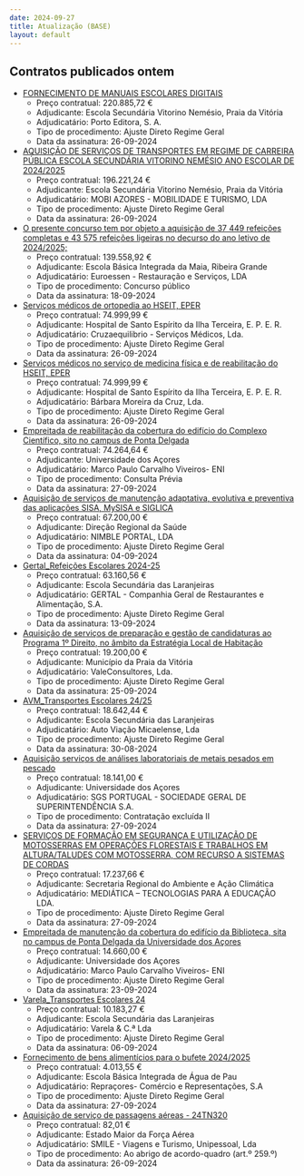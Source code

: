 ```yaml
---
date: 2024-09-27
title: Atualização (BASE)
layout: default
---
```

## Contratos publicados ontem

* [FORNECIMENTO DE MANUAIS ESCOLARES DIGITAIS](https://www.base.gov.pt/Base4/pt/detalhe/?type=contratos&id=10940547)
  * Preço contratual: 220.885,72 €
  * Adjudicante: Escola Secundária Vitorino Nemésio, Praia da Vitória
  * Adjudicatário: Porto Editora, S. A.
  * Tipo de procedimento: Ajuste Direto Regime Geral
  * Data da assinatura: 26-09-2024
* [AQUISIÇÃO DE SERVIÇOS DE TRANSPORTES EM REGIME DE CARREIRA PÚBLICA ESCOLA SECUNDÁRIA VITORINO NEMÉSIO ANO ESCOLAR DE 2024/2025](https://www.base.gov.pt/Base4/pt/detalhe/?type=contratos&id=10940710)
  * Preço contratual: 196.221,24 €
  * Adjudicante: Escola Secundária Vitorino Nemésio, Praia da Vitória
  * Adjudicatário: MOBI AZORES - MOBILIDADE E TURISMO, LDA
  * Tipo de procedimento: Ajuste Direto Regime Geral
  * Data da assinatura: 26-09-2024
* [O presente concurso tem por objeto a aquisição de 37 449 refeições completas e 43 575 refeições ligeiras no decurso do ano letivo de 2024/2025;](https://www.base.gov.pt/Base4/pt/detalhe/?type=contratos&id=10941808)
  * Preço contratual: 139.558,92 €
  * Adjudicante: Escola Básica Integrada da Maia, Ribeira Grande
  * Adjudicatário: Euroessen - Restauração e Serviços, LDA
  * Tipo de procedimento: Concurso público
  * Data da assinatura: 18-09-2024
* [Serviços médicos de ortopedia ao HSEIT, EPER](https://www.base.gov.pt/Base4/pt/detalhe/?type=contratos&id=10940546)
  * Preço contratual: 74.999,99 €
  * Adjudicante: Hospital de Santo Espírito da Ilha Terceira, E. P. E. R.
  * Adjudicatário: Cruzaequilibrio - Serviços Médicos, Lda.
  * Tipo de procedimento: Ajuste Direto Regime Geral
  * Data da assinatura: 26-09-2024
* [Serviços médicos no serviço de medicina física e de reabilitação do HSEIT, EPER](https://www.base.gov.pt/Base4/pt/detalhe/?type=contratos&id=10940250)
  * Preço contratual: 74.999,99 €
  * Adjudicante: Hospital de Santo Espírito da Ilha Terceira, E. P. E. R.
  * Adjudicatário: Bárbara Moreira da Cruz, Lda.
  * Tipo de procedimento: Ajuste Direto Regime Geral
  * Data da assinatura: 26-09-2024
* [Empreitada de reabilitação da cobertura do edifício do Complexo Científico, sito no campus de Ponta Delgada](https://www.base.gov.pt/Base4/pt/detalhe/?type=contratos&id=10941718)
  * Preço contratual: 74.264,64 €
  * Adjudicante: Universidade dos Açores
  * Adjudicatário: Marco Paulo Carvalho Viveiros- ENI
  * Tipo de procedimento: Consulta Prévia
  * Data da assinatura: 27-09-2024
* [Aquisição de serviços de manutenção adaptativa, evolutiva e preventiva das aplicações SISA, MySISA e SIGLICA](https://www.base.gov.pt/Base4/pt/detalhe/?type=contratos&id=10940389)
  * Preço contratual: 67.200,00 €
  * Adjudicante: Direção Regional da Saúde
  * Adjudicatário: NIMBLE PORTAL, LDA
  * Tipo de procedimento: Ajuste Direto Regime Geral
  * Data da assinatura: 04-09-2024
* [Gertal_Refeições Escolares 2024-25](https://www.base.gov.pt/Base4/pt/detalhe/?type=contratos&id=10940915)
  * Preço contratual: 63.160,56 €
  * Adjudicante: Escola Secundária das Laranjeiras
  * Adjudicatário: GERTAL - Companhia Geral de Restaurantes e Alimentação, S.A.
  * Tipo de procedimento: Ajuste Direto Regime Geral
  * Data da assinatura: 13-09-2024
* [Aquisição de serviços de preparação e gestão de candidaturas ao Programa 1º Direito, no âmbito da Estratégia Local de Habitação](https://www.base.gov.pt/Base4/pt/detalhe/?type=contratos&id=10940363)
  * Preço contratual: 19.200,00 €
  * Adjudicante: Município da Praia da Vitória
  * Adjudicatário: ValeConsultores, Lda.
  * Tipo de procedimento: Ajuste Direto Regime Geral
  * Data da assinatura: 25-09-2024
* [AVM_Transportes Escolares 24/25](https://www.base.gov.pt/Base4/pt/detalhe/?type=contratos&id=10940869)
  * Preço contratual: 18.642,44 €
  * Adjudicante: Escola Secundária das Laranjeiras
  * Adjudicatário: Auto Viação Micaelense, Lda
  * Tipo de procedimento: Ajuste Direto Regime Geral
  * Data da assinatura: 30-08-2024
* [Aquisição serviços de análises laboratoriais de metais pesados em pescado](https://www.base.gov.pt/Base4/pt/detalhe/?type=contratos&id=10940955)
  * Preço contratual: 18.141,00 €
  * Adjudicante: Universidade dos Açores
  * Adjudicatário: SGS PORTUGAL - SOCIEDADE GERAL DE SUPERINTENDÊNCIA S.A.
  * Tipo de procedimento: Contratação excluída II
  * Data da assinatura: 27-09-2024
* [SERVIÇOS DE FORMAÇÃO EM SEGURANÇA E UTILIZAÇÃO DE MOTOSSERRAS EM OPERAÇÕES FLORESTAIS E TRABALHOS EM ALTURA/TALUDES COM MOTOSSERRA, COM RECURSO A SISTEMAS DE CORDAS](https://www.base.gov.pt/Base4/pt/detalhe/?type=contratos&id=10941307)
  * Preço contratual: 17.237,66 €
  * Adjudicante: Secretaria Regional do Ambiente e Ação Climática
  * Adjudicatário: MEDIÁTICA – TECNOLOGIAS PARA A EDUCAÇÃO LDA.
  * Tipo de procedimento: Ajuste Direto Regime Geral
  * Data da assinatura: 27-09-2024
* [Empreitada de manutenção da cobertura do edifício da Biblioteca, sita no campus de Ponta Delgada da Universidade dos Açores](https://www.base.gov.pt/Base4/pt/detalhe/?type=contratos&id=10940423)
  * Preço contratual: 14.660,00 €
  * Adjudicante: Universidade dos Açores
  * Adjudicatário: Marco Paulo Carvalho Viveiros- ENI
  * Tipo de procedimento: Ajuste Direto Regime Geral
  * Data da assinatura: 23-09-2024
* [Varela_Transportes Escolares 24](https://www.base.gov.pt/Base4/pt/detalhe/?type=contratos&id=10940884)
  * Preço contratual: 10.183,27 €
  * Adjudicante: Escola Secundária das Laranjeiras
  * Adjudicatário: Varela & C.ª Lda
  * Tipo de procedimento: Ajuste Direto Regime Geral
  * Data da assinatura: 06-09-2024
* [Fornecimento de bens alimentícios para o bufete 2024/2025](https://www.base.gov.pt/Base4/pt/detalhe/?type=contratos&id=10940889)
  * Preço contratual: 4.013,55 €
  * Adjudicante: Escola Básica Integrada de Água de Pau
  * Adjudicatário: Repraçores- Comércio e Representações, S.A
  * Tipo de procedimento: Ajuste Direto Regime Geral
  * Data da assinatura: 27-09-2024
* [Aquisição de serviço de passagens aéreas - 24TN320](https://www.base.gov.pt/Base4/pt/detalhe/?type=contratos&id=10939821)
  * Preço contratual: 82,01 €
  * Adjudicante: Estado Maior da Força Aérea
  * Adjudicatário: SMILE - Viagens e Turismo, Unipessoal, Lda
  * Tipo de procedimento: Ao abrigo de acordo-quadro (art.º 259.º)
  * Data da assinatura: 26-09-2024
